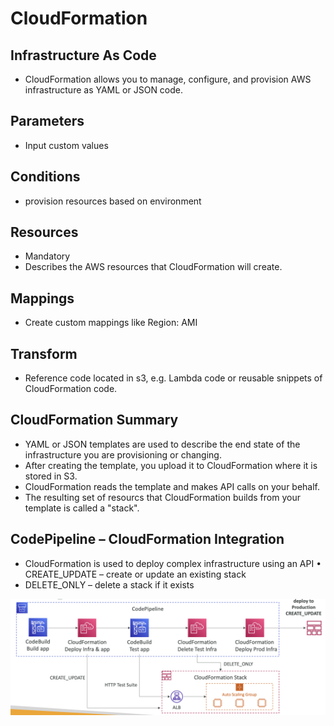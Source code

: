 # CloudFormation

## Infrastructure As Code
- CloudFormation allows you to manage, configure, and provision AWS infrastructure as YAML or JSON code.

## Parameters
- Input custom values

## Conditions
- provision resources based on environment

## Resources
- Mandatory
- Describes the AWS resources that CloudFormation will create.

## Mappings
- Create custom mappings like Region: AMI

## Transform
- Reference code located in s3, e.g. Lambda code or reusable snippets of CloudFormation code.

## CloudFormation Summary 
- YAML or JSON templates are used to describe the end state of the infrastructure you are provisioning or changing.
- After creating the template, you upload it to CloudFormation where it is stored in S3. 
- CloudFormation reads the template and makes API calls on your behalf.
- The resulting set of resourcs that CloudFormation builds from your template is called a "stack".

## CodePipeline – CloudFormation Integration
* CloudFormation is used to deploy complex infrastructure using an API • CREATE_UPDATE – create or update an existing stack
* DELETE_ONLY – delete a stack if it exists

![CloudFormation-Integration](images/cloudformation-integration.png)